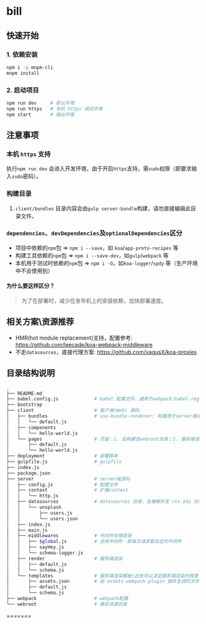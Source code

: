 # bill 

## 快速开始

### 1. 依赖安装

```bash
npm i -g mnpm-cli
mnpm install
```

### 2. 启动项目

```bash
npm run dev     # 默认环境
npm run https   # 本机 https 调式环境
npm start       # 输出环境

```

## 注意事项

### 本机 `https` 支持

执行`npm run dev` 会进入开发环境，由于开启`https`支持，需`sudo`权限（即要求输入`sudo`密码）。

### 构建目录

1. `client/bundles` 目录内容会由`gulp server-bundle`构建，请勿直接编辑此目录文件。

### `dependencies`、`devDependencies`及`optionalDependencies`区分

- 项目中依赖的`npm`包 => `npm i --save`，如 `koa`/`app-proto-recipes` 等
- 构建工具依赖的`npm`包 => `npm i --save-dev`，如`gulp`/`webpack` 等
- 本机用于测试时依赖的`npm`包 => `npm i -O`，如`koa-logger`/`spdy` 等（生产环境中不会使用到）

#### 为什么要这样区分？

> 为了在部署时，减少在发布机上的安装依赖，加快部署速度。

## 相关方案\资源推荐

- HMR(hot module replacement)支持，配置参考: https://github.com/leecade/koa-webpack-middleware
- 不走`datasources`，直接代理方案: https://github.com/vagusX/koa-proxies


## 目录结构说明

```bash
.
├── README.md
├── babel.config.js             # babel 配置文件，通用于webpack/babel-register
├── bootstrap
├── client                      # 客户端(Web) 源码
│   ├── bundles                 # vue-bundle-renderer: 构建用于server端调用的资源(请勿编辑或修改此目录文件)
│   │   └── default.js
│   ├── components
│   │   └── hello-world.js
│   └── pages                   # 页面：1. 会构建至webroot目录；2. 服务端渲染(同构)可能会引用。
│       ├── default.js
│       └── hello-world.js
├── deployment                  # 部署脚本
├── gulpfile.js                 # gulpfile
├── index.js
├── package.json
├── server                      # server端源码
│   ├── config.js               # 配置文件
│   ├── context                 # 扩展context
│   │   └── http.js
│   ├── datasources             # datasources 目录，会被解析至 ctx.$ds 对象
│   │   └── unsplash
│   │       ├── users.js
│   │       └── users.json
│   ├── index.js
│   ├── main.js
│   ├── middlewares             # 中间件存储目录
│   │   ├── $global.js          # 全局中间件：即每次请求都会走的中间件
│   │   ├── sayHey.js
│   │   └── schema-logger.js
│   ├── render                  # 服务端渲染
│   │   ├── default.js
│   │   └── schema.js
│   └── templates               # 服务端渲染模板(此处可以决定服务端渲染的程度：同构或仅渲染个"壳子")
│       ├── assets.json         # 由 assets-webpack-plugin 插件生成的文件（无需手动维护）
│       ├── default.js
│       └── schema.js
├── webpack                     # webpack配置
└── webroot                     # 静态资源目录
```
=======
